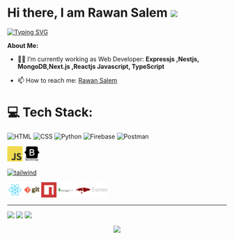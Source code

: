 # Hi there, I am Rawan Salem  <img src="https://media.giphy.com/media/hvRJCLFzcasrR4ia7z/giphy.gif" width="35">

[![Typing SVG](https://readme-typing-svg.herokuapp.com?size=50&pause=1000&color=grey&width=600&height=70&lines=Welcome)](https://git.io/typing-svg)


**About Me:**
- 👩‍💻 I’m currently working as Web Developer: **Expressjs ,Nestjs, MongoDB,Next.js ,Reactjs Javascript, TypeScript**

- 📫 How to reach me: [Rawan Salem](https://www.linkedin.com/in/rawan-salem-b-02570521b/)



# 💻 Tech Stack:

![HTML](https://img.shields.io/badge/html-%23E34F26.svg?style=for-the-badge&logo=html5&logoColor=white) 
![CSS](https://img.shields.io/badge/css3-%231572B6.svg?style=for-the-badge&logo=css3&logoColor=white) 
 ![Python](https://img.shields.io/badge/docker-%230db7ed.svg?style=for-the-badge&logo=docker&logoColor=white) 
 ![Firebase](https://img.shields.io/badge/sqlite-%2307405e.svg?style=for-the-badge&logo=sqlite&logoColor=white)
 ![Postman](https://img.shields.io/badge/Postman-FF6C37?style=for-the-badge&logo=postman&logoColor=white) 

 
<code><img height="35" src="https://raw.githubusercontent.com/github/explore/80688e429a7d4ef2fca1e82350fe8e3517d3494d/topics/javascript/javascript.png"></code>
 <a href="https://getbootstrap.com" target="_blank" rel="noreferrer"> <img src="https://raw.githubusercontent.com/devicons/devicon/master/icons/bootstrap/bootstrap-plain-wordmark.svg" alt="bootstrap" width="35" /> </a>
 
  <a href="https://tailwindcss.com/" target="_blank" rel="noreferrer"> <img src="https://www.vectorlogo.zone/logos/tailwindcss/tailwindcss-icon.svg" alt="tailwind" width="40" height="40"/> </a>
  
<code><img height="35" src="https://raw.githubusercontent.com/github/explore/80688e429a7d4ef2fca1e82350fe8e3517d3494d/topics/react/react.png"></code>
<code><img height="35" src="https://raw.githubusercontent.com/github/explore/80688e429a7d4ef2fca1e82350fe8e3517d3494d/topics/git/git.png"></code>
<code><img height="35" src="https://raw.githubusercontent.com/github/explore/80688e429a7d4ef2fca1e82350fe8e3517d3494d/topics/npm/npm.png"></code>
<code><img height="35" src="https://raw.githubusercontent.com/github/explore/80688e429a7d4ef2fca1e82350fe8e3517d3494d/topics/mongodb/mongodb.png"></code>
<code><img height="35" src="https://raw.githubusercontent.com/github/explore/80688e429a7d4ef2fca1e82350fe8e3517d3494d/topics/mongoose/mongoose.png"></code>
<code><img height="35" src="https://raw.githubusercontent.com/github/explore/80688e429a7d4ef2fca1e82350fe8e3517d3494d/topics/express/express.png"></code>


<hr/>
<img src="https://github-readme-stats.vercel.app/api?username=rrawann&count_private=true&show_icons=true&hide_title=true" />
<img src="https://github-readme-stats.vercel.app/api/top-langs/?username=rrawann&hide_title=true&layout=compact" />

<img src="https://github-readme-streak-stats.herokuapp.com?user=rrawann&theme=gruvbox_duo&hide_border=true" />

<p align="center"> <img src="https://user-images.githubusercontent.com/120065120/212209674-07b3685e-1127-4f42-9871-3a423d343fa2.svg" /> </p>


    
